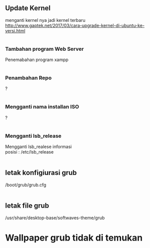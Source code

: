 ## Update Kernel
menganti kernel nya jadi kernel terbaru
<br>http://www.gaptek.net/2017/03/cara-upgrade-kernel-di-ubuntu-ke-versi.html
<br><br>

### Tambahan program Web Server
Penemabahan program xampp
<br><br>

### Penambahan Repo
?
<br><br>

### Mengganti nama installan ISO
?
<br><br>

### Mengganti lsb_release
Mengganti lsb_realese informasi
<br>posisi : /etc/lsb_release
<br><br>

## letak konfigiurasi grub
/boot/grub/grub.cfg
<br><br>


## letak file grub
/usr/share/desktop-base/softwaves-theme/grub
# Wallpaper grub tidak di temukan
<br><br>
